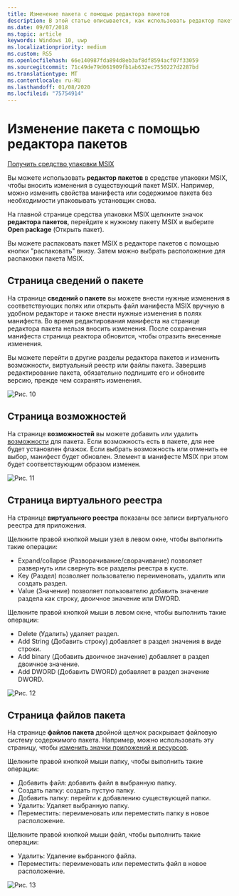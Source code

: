 ```yaml
---
title: Изменение пакета с помощью редактора пакетов
description: В этой статье описывается, как использовать редактор пакетов в пакете MSIX Тулто изменения сведений о пакете, таких как свойства в манифесте.
ms.date: 09/07/2018
ms.topic: article
keywords: Windows 10, uwp
ms.localizationpriority: medium
ms.custom: RS5
ms.openlocfilehash: 66e140987fda894d8eb3af8df8594acf07f33059
ms.sourcegitcommit: 71c49de79d061909fb1ab632ec7550227d2287bd
ms.translationtype: MT
ms.contentlocale: ru-RU
ms.lasthandoff: 01/08/2020
ms.locfileid: "75754914"
---
```

# <a name="modify-a-package-using-package-editor"></a>Изменение пакета с помощью редактора пакетов

<div class="nextstepaction"><p><a class="x-hidden-focus" href="https://www.microsoft.com/en-us/p/msix-packaging-tool/9n5lw3jbcxkf" data-linktype="external">Получить средство упаковки MSIX</a></p></div>

Вы можете использовать **редактор пакетов** в средстве упаковки MSIX, чтобы вносить изменения в существующий пакет MSIX. Например, можно изменить свойства манифеста или содержимое пакета без необходимости упаковывать установщик снова.

На главной странице средства упаковки MSIX щелкните значок **редактора пакетов**, перейдите к нужному пакету MSIX и выберите **Open package** (Открыть пакет).

Вы можете распаковать пакет MSIX в редакторе пакетов с помощью кнопки "распаковать" внизу. Затем можно выбрать расположение для распаковки пакета MSIX. 

## <a name="package-information-page"></a>Страница сведений о пакете

На странице **сведений о пакете** вы можете внести нужные изменения в соответствующих полях или открыть файл манифеста MSIX вручную в удобном редакторе и также внести нужные изменения в полях манифеста. Во время редактирования манифеста на странице редактора пакета нельзя вносить изменения. После сохранения манифеста страница реактора обновится, чтобы отразить внесенные изменения.

Вы можете перейти в другие разделы редактора пакетов и изменить возможности, виртуальный реестр или файлы пакета. Завершив редактирование пакета, обязательно подпишите его и обновите версию, прежде чем сохранять изменения.

![Рис. 10](images/pic10.png)

## <a name="capabilities-page"></a>Страница возможностей

На странице **возможностей** вы можете добавить или удалить [возможности](https://docs.microsoft.com/uwp/schemas/appxpackage/uapmanifestschema/element-capability) для пакета. Если возможность есть в пакете, для нее будет установлен флажок. Если выбрать возможность или отменить ее выбор, манифест будет обновлен. Элемент <capability> в манифесте MSIX при этом будет соответствующим образом изменен.

![Рис. 11](images/pic11.png)

## <a name="virtual-registry-page"></a>Страница виртуального реестра

На странице **виртуального реестра** показаны все записи виртуального реестра для приложения.

Щелкните правой кнопкой мыши узел в левом окне, чтобы выполнить такие операции:

- Expand/collapse (Разворачивание/сворачивание) позволяет развернуть или свернуть все разделы реестра в кусте.
- Key (Раздел) позволяет пользователю переименовать, удалить или создать раздел.
- Value (Значение) позволяет пользователю добавить значение раздела как строку, двоичное значение или DWORD.

Щелкните правой кнопкой мыши в левом окне, чтобы выполнить такие операции:

- Delete (Удалить) удаляет раздел.
- Add String (Добавить строку) добавляет в раздел значения в виде строки.
- Add binary (Добавить двоичное значение) добавляет в раздел двоичное значение.
- Add DWORD (Добавить DWORD) добавляет в раздел значение DWORD.

![Рис. 12](images/pic12.png)

## <a name="package-files-page"></a>Страница файлов пакета

На странице **файлов пакета** двойной щелчок раскрывает файловую систему содержимого пакета. Например, можно использовать эту страницу, чтобы [изменить значки приложений и ресурсов](edit-icons-and-assets.md).

Щелкните правой кнопкой мыши папку, чтобы выполнить такие операции:

- Добавить файл: добавить файл в выбранную папку.
- Создать папку: создать пустую папку.
- Добавить папку: перейти к добавлению существующей папки.
- Удалить: Удаляет выбранную папку.
- Переместить: переименовать или переместить папку в новое расположение.

Щелкните правой кнопкой мыши файл, чтобы выполнить такие операции:

- Удалить: Удаление выбранного файла.
- Переместить: переименовать или переместить файл в новое расположение.

![Рис. 13](images/pic13.png)
